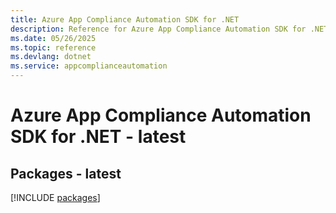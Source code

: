 ```yaml
---
title: Azure App Compliance Automation SDK for .NET
description: Reference for Azure App Compliance Automation SDK for .NET
ms.date: 05/26/2025
ms.topic: reference
ms.devlang: dotnet
ms.service: appcomplianceautomation
---
```

# Azure App Compliance Automation SDK for .NET - latest
## Packages - latest
[!INCLUDE [packages](app-compliance-automation-index.md)]
